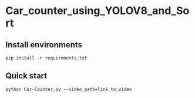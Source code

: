 # Car_counter_using_YOLOV8_and_Sort

## Install environments
```
pip install -r requirements.txt
```

## Quick start
```
python Car-Counter.py --video_path=link_to_video 
```
